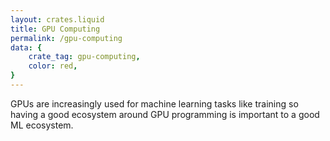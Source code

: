 ```yaml
---
layout: crates.liquid
title: GPU Computing
permalink: /gpu-computing
data: {
    crate_tag: gpu-computing,
    color: red,
}
---
```


GPUs are increasingly used for machine learning tasks like training so having a
good ecosystem around GPU programming is important to a good ML ecosystem.
